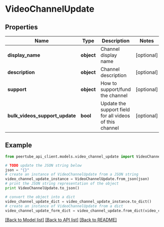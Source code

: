 # VideoChannelUpdate


## Properties
Name | Type | Description | Notes
------------ | ------------- | ------------- | -------------
**display_name** | **object** | Channel display name | [optional] 
**description** | **object** | Channel description | [optional] 
**support** | **object** | How to support/fund the channel | [optional] 
**bulk_videos_support_update** | **bool** | Update the support field for all videos of this channel | [optional] 

## Example

```python
from peertube_api_client.models.video_channel_update import VideoChannelUpdate

# TODO update the JSON string below
json = "{}"
# create an instance of VideoChannelUpdate from a JSON string
video_channel_update_instance = VideoChannelUpdate.from_json(json)
# print the JSON string representation of the object
print VideoChannelUpdate.to_json()

# convert the object into a dict
video_channel_update_dict = video_channel_update_instance.to_dict()
# create an instance of VideoChannelUpdate from a dict
video_channel_update_form_dict = video_channel_update.from_dict(video_channel_update_dict)
```
[[Back to Model list]](../README.md#documentation-for-models) [[Back to API list]](../README.md#documentation-for-api-endpoints) [[Back to README]](../README.md)


